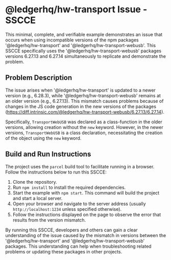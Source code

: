 # @ledgerhq/hw-transport Issue - SSCCE

This minimal, complete, and verifiable example demonstrates an issue that occurs when using incompatible versions of the npm packages '@ledgerhq/hw-transport' and '@ledgerhq/hw-transport-webusb'. This SSCCE specifically uses the '@ledgerhq/hw-transport-webusb' packages versions 6.27.13 and 6.27.14 simultaneously to replicate and demonstrate the problem.

## Problem Description

The issue arises when '@ledgerhq/hw-transport' is updated to a newer version (e.g., 6.28.3), while '@ledgerhq/hw-transport-webusb' remains at an older version (e.g., 6.27.13). This mismatch causes problems because of changes in the JS code generation in the new versions of the packages (https://diff.intrinsic.com/@ledgerhq/hw-transport-webusb/6.27.13/6.27.14).

Specifically, `TransportWebUSB` was declared as a class-function in the older versions, allowing creation without the `new` keyword. However, in the newer versions, `TransportWebUSB` is a class declaration, necessitating the creation of the object using the `new` keyword.

## Build and Run Instructions

The project uses the `parcel` build tool to facilitate running in a browser. Follow the instructions below to run this SSCCE:

1. Clone the repository.
2. Run `npm install` to install the required dependencies.
3. Start the example with `npm start`. This command will build the project and start a local server.
4. Open your browser and navigate to the server address (usually `http://localhost:1234` unless specified otherwise).
5. Follow the instructions displayed on the page to observe the error that results from the version mismatch.

By running this SSCCE, developers and others can gain a clear understanding of the issue caused by the mismatch in versions between the '@ledgerhq/hw-transport' and '@ledgerhq/hw-transport-webusb' packages. This understanding can help when troubleshooting related problems or updating these packages in other projects.

